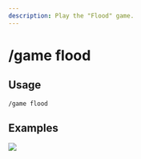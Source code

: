 ```yaml
---
description: Play the "Flood" game.
---
```


# /game flood

## Usage

```
/game flood
```

## Examples

![](https://forkman.vercel.app/_media/examples/game/flood-0.png)
